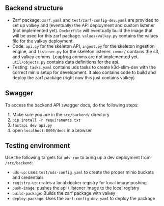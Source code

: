 ## Backend structure
* Zarf package: `zarf.yaml` and `test/zarf-config-dev.yaml` are provided to set up valkey and (eventually) the API deployment and custom listener (not implemented yet).  `Dockerfile` will eventually build the image that will be used for this zarf package. `values/valkey.py` contains the values file for the valkey deployment.
* Code: `api.py` for the skeleton API, `ingest.py` for the skeleton ingestion engine, and `listener.py` for the skeleton listener.  `comms/` contains the s3, and valkey comms.  Leapfrog comms are not implemented yet.  `util/objects.py` contains data definitions for the api.
* Testing: `tasks.yaml` contains uds tasks to create k3d-slim-dev with the correct minio setup for development.  It also contains code to build and deploy the zarf package (right now this just contains valkey)

## Swagger
To access the backend API swagger docs, do the following steps:
1. Make sure you are in the `src/backend/` directory
2. `pip install -r requirements.txt`
3. `fastapi dev api.py`
4. open `localhost:8000/docs` in a browser

## Testing environment
Use the following targets for `uds run` to bring up a dev deployment from `/src/backend`:
* `uds-up`: uses `test/uds-config.yaml` to create the proper minio buckets and credentials
* `registry-up`: crates a local docker registry for local image pushing
* `push-image`: pushes the api / listener image to the local registry
* `build-package`: Builds the zarf package with valkey
* `deploy-package`: Uses the `zarf-config-dev.yaml` to deploy the package